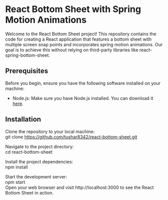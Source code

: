 # React Bottom Sheet with Spring Motion Animations

Welcome to the React Bottom Sheet project! This repository contains the code for creating a React application that features a bottom sheet with multiple screen snap points and incorporates spring motion animations. Our goal is to achieve this without relying on third-party libraries like react-spring-bottom-sheet.

## Prerequisites

Before you begin, ensure you have the following software installed on your machine:

- Node.js: Make sure you have Node.js installed. You can download it [here](https://nodejs.org/).

## Installation

Clone the repository to your local machine: </br>
git clone https://github.com/tushar8342/react-bottom-sheet.git </br>

Navigate to the project directory: </br>
cd react-bottom-sheet </br>

Install the project dependencies: </br>
npm install </br>

Start the development server: </br>
npm start </br>
Open your web browser and visit http://localhost:3000 to see the React Bottom Sheet in action.

